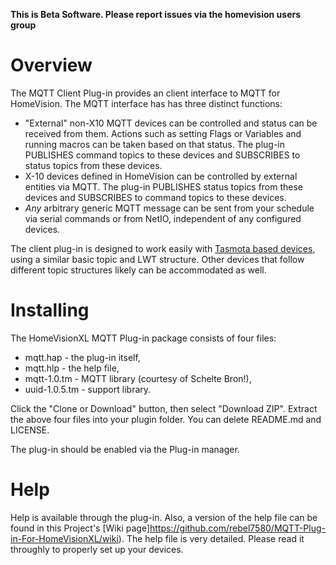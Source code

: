 **This is Beta Software. Please report issues via the homevision users group**

# Overview

The MQTT Client Plug-in provides an client interface to MQTT for HomeVision. The MQTT interface has has three distinct functions:

* "External" non-X10 MQTT devices can be controlled and status can be received from them. Actions such as setting Flags or Variables and running macros can be taken based on that status. The plug-in PUBLISHES command topics to these devices and SUBSCRIBES to status topics from these devices.
* X-10 devices defined in HomeVision can be controlled by external entities via MQTT. The plug-in PUBLISHES status topics from these devices and SUBSCRIBES to command topics to these devices.
* *Any* arbitrary generic MQTT message can be sent from your schedule via serial commands or from NetIO, independent of any configured devices.

The client plug-in is designed to work easily with [Tasmota based devices](https://github.com/arendst/Sonoff-Tasmota), using a similar basic topic and LWT structure. Other devices that follow different topic structures likely can be accommodated as well.

# Installing

The HomeVisionXL MQTT Plug-in package consists of four files: 
* mqtt.hap - the plug-in itself, 
* mqtt.hlp - the help file,
* mqtt-1.0.tm - MQTT library (courtesy of Schelte Bron!),
* uuid-1.0.5.tm - support library.

Click the "Clone or Download" button, then select "Download ZIP".
Extract the above four files into your plugin folder.
You can delete README.md and LICENSE.

The plug-in should be enabled via the Plug-in manager.

# Help

Help is available through the plug-in. Also, a version of the help file can be found in this Project's [Wiki page]https://github.com/rebel7580/MQTT-Plug-in-For-HomeVisionXL/wiki).
The help file is very detailed. Please read it throughly to properly set up your devices.
